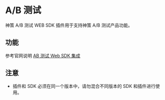 # A/B 测试
神策 A/B 测试 WEB SDK 插件用于支持神策 A/B 测试产品功能。
## 功能
参考官网说明 [AB 测试 Web SDK 集成](https://manual.sensorsdata.cn/abtesting/latest/web-sdk-a-b-testing-105447652.html)
## 注意
- 插件和 SDK 必须在同一个版本中，请勿混合不同版本的 SDK 和插件进行使用。